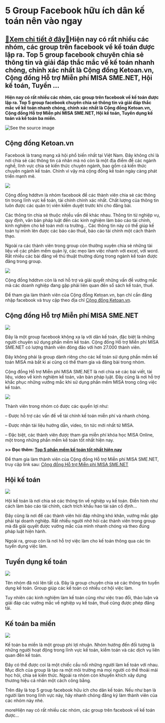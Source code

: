 5 Group Facebook hữu ích dân kế toán nên vào ngay
=================================================

[:gift:Xem chi tiết ở đây:gift:](https://hddtvn.com/5-group-facebook-huu-ich-dan-ke-toan-nen-vao-ngay/)Hiện nay có rất nhiều các nhóm, các group trên facebook về kế toán được lập ra. Top 5 group facebook chuyên chia sẻ thông tin và giải đáp thắc mắc về kế toán nhanh chóng, chính xác nhất là Cộng đồng Ketoan.vn, Cộng đồng Hỗ trợ Miễn phí MISA SME.NET, Hội kế toán, Tuyển …
------------------------------------------------------------------------------------------------------------------------------------------------------------------------------------------------------------------------------------------------------------------------------

**Hiện nay có rất nhiều các nhóm, các group trên facebook về kế toán được lập ra. Top 5 group facebook chuyên chia sẻ thông tin và giải đáp thắc mắc về kế toán nhanh chóng, chính xác nhất là Cộng đồng Ketoan.vn, Cộng đồng Hỗ trợ Miễn phí MISA SME.NET, Hội kế toán, Tuyển dụng kế toán và kế toán ba miền.**


![See the source image](https://hddtvn.com/wp-content/uploads/2021/01/facebook-group.jpg)


Cộng đồng Ketoan.vn
-------------------


Facebook là trang mạng xã hội phổ biến nhất tại Việt Nam. Đây không chỉ là nơi chia sẻ các thông tin cá nhân mà nó còn là một địa điểm để các ngành nghề, lĩnh vực chia sẻ kiến thức chuyên ngành, bao gồm cả kiến thức chuyên ngành kế toán. Chính vì vậy mà cộng đồng kế toán ngày càng phát triển mạnh mẽ.


![](https://hddtvn.com/wp-content/uploads/2021/01/BPTuDDi.png)


Cộng đồng hddtvn là nhóm facebook để các thành viên chia sẻ các thông tin trong lĩnh vực kế toán, tài chính chính xác nhất. Chất lượng của thông tin luôn được các quản trị viên kiểm duyệt trước khi cho đăng bài.


Các thông tin chia sẻ thuộc nhiều vấn đề khác nhau. Thông tin từ nghiệp vụ, quy định, văn bản pháp luật đến các kinh nghiệm làm báo cáo tài chính, kinh nghiệm cho kế toán mới ra trường… Các thông tin này có thể giúp kế toán tự mình lên được các báo cáo thuế, báo cáo tài chính một cách thành thạo.


Ngoài ra các thành viên trong group còn thường xuyên chia sẻ những tài liệu về các phầm mềm quản lý, các mẹo làm việc nhanh với excel, với word. Rất nhiều các bài đăng về thủ thuật thường dùng trong ngành kế toán được đăng trong group.


![](https://hddtvn.com/wp-content/uploads/2021/01/k44dJEe.png)


Cộng đồng hddtvn còn là nơi hỗ trợ và giải quyết những vấn đề vướng mắc mà các doanh nghiệp đang gặp phải liên quan đến sổ sách kế toán, thuế.


Để tham gia làm thành viên của Cộng đồng Ketoan.vn, bạn chỉ cần đăng nhập facebook và truy cập theo địa chỉ [Cộng đồng Ketoan.vn](https://www.facebook.com/groups/www.ketoan.vn/).


Cộng đồng Hỗ trợ Miễn phí MISA SME.NET
--------------------------------------


![](https://hddtvn.com/wp-content/uploads/2021/01/eylxvRN.png)


Đây là một group facebook không xa lạ với dân kế toán, đặc biệt là những người chuyên sử dụng phần mềm kế toán. Cộng đồng Hỗ trợ Miễn phí MISA SME.NET có lượng thành viên đông đảo với hơn 27.000 thành viên.


Đây không phải là group dành riêng cho các kế toán sử dụng phần mềm kế toán MISA mà bất kì ai cũng có thể tham gia và đăng bài trong nhóm.


Cộng đồng Hỗ trợ Miễn phí MISA SME.NET là nơi chia sẻ các bài viết, tài liệu, video về kinh nghiệm kế toán, văn bản pháp luật. Đây cũng là nơi hỗ trợ khắc phục những vướng mắc khi sử dụng phần mềm MISA trong công việc kế toán.


![](https://hddtvn.com/wp-content/uploads/2021/01/64LAK6r.png)


Thành viên trong nhóm có được các quyền lợi như:


– Được hỗ trợ các vấn đề về tài chính kế toán miễn phí và nhanh chóng.


– Được nhận tài liệu hướng dẫn, video, tin tức mới nhất từ MISA.


– Đặc biệt, các thành viên được tham gia miễn phí khóa học MISA Online, một trong những phần mềm kế toán tốt nhất hiện nay.


**>> Đọc thêm: [Top 5 phần mềm kế toán tốt nhất hiện nay](#)**


Để tham gia làm thành viên của Cộng đồng Hỗ trợ Miễn phí MISA SME.NET, truy cập link sau: [Cộng đồng Hỗ trợ Miễn phí MISA SME.NET](https://www.facebook.com/groups/hotrosme/)


Hội kế toán
-----------


![](https://hddtvn.com/wp-content/uploads/2021/01/vUeXaiW.png)


Hội kế toán là nơi chia sẻ các thông tin về nghiệp vụ kế toán. Điển hình như cách làm báo cáo tài chính, cách trích khấu hao tài sản cố định…


Đây cũng là nơi để các thành viên hỏi đáp những khó khăn, vướng mắc gặp phải tại doanh nghiệp. Rất nhiều người nhờ hỏi các thành viên trong group mà đã giải quyết được vướng mắc của mình nhanh chóng và theo đúng pháp luật hiện hành.


Ngoài ra, group còn là nơi hỗ trợ việc làm cho kế toán thông qua các tin tuyển dụng việc làm.


Tuyển dụng kế toán
------------------


![](https://hddtvn.com/wp-content/uploads/2021/01/ikGqNI8.png)


Tên nhóm đã nói lên tất cả. Đây là group chuyên chia sẻ các thông tin tuyển dụng kế toán. Group giúp các kế toán có nhiều cơ hội việc làm.


Tuy nhiên các kinh nghiệm làm kế toán cũng như việc trao đổi, thảo luận và giải đáp các vướng mắc về nghiệp vụ kế toán, thuế cũng được phép đăng tải.


Kế toán ba miền
---------------


**![](https://hddtvn.com/wp-content/uploads/2021/01/DIZI3cO.png)**


Kế toán ba miền là một group phi lợi nhuận. Nhóm hướng đến đối tượng là những người hoạt động trong lĩnh vực kế toán, kiểm toán và các dịch vụ liên quan đến kế toán.


Đây có thể được coi là một chiếc cầu nối những người làm kế toán với nhau. Mục đích của group là tạo ra một môi trường mà mọi người có thể thoải mái học hỏi, chia sẻ kiến thức. Ngoài ra nhóm còn khuyến khích xây dựng thương hiệu cá nhân một cách công bằng.


Trên đây là top 5 group facebook hữu ích cho dân kế toán. Nếu như bạn là người làm trong lĩnh vực này, hãy nhanh chóng đăng ký làm thành viên của các nhóm này nhé.


moreHiện nay có rất nhiều các nhóm, các group trên facebook về kế toán được…

